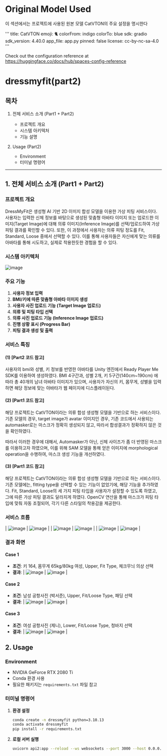 # Original Model Used
이 섹션에서는 프로젝트에 사용된 원본 모델 CatVTON의 주요 설정을 명시한다

'''
title: CatVTON
emoji: 🐈
colorFrom: indigo
colorTo: blue
sdk: gradio
sdk_version: 4.40.0
app_file: app.py
pinned: false
license: cc-by-nc-sa-4.0
'''

Check out the configuration reference at https://huggingface.co/docs/hub/spaces-config-reference


# dressmyfit(part2)

## 목차
1. 전체 서비스 소개 (Part1 + Part2)
   - 프로젝트 개요
   - 시스템 아키텍처
   - 기능 설명

2. Usage (Part2)
   - Environment
   - 터미널 명령어

---

## 1. 전체 서비스 소개 (Part1 + Part2)
### 프로젝트 개요
DressMyFit은 생성형 AI 기반 2D 이미지 합성 모델을 이용한 가상 피팅 서비스이다. 사용자는 입력한 신체 정보를 바탕으로 생성된 맞춤형 아바타 이미지 또는 업로드한 이미지(Target Image)에 대해 의류 이미지(Inference Image)를 선택/업로드하여 가상 피팅 결과를 확인할 수 있다. 
또한, 이 과정에서 사용자는 의류 피팅 정도를 Fit, Standard, Loose 중에서 선택할 수 있다. 이를 통해 사용자들은 자신에게 맞는 의류를 아바타를 통해 시도하고, 실제로 착용한듯한 경험을 할 수 있다.


### 시스템 아키텍처
![image](https://github.com/user-attachments/assets/c3d84b44-fba2-498d-aee2-bb82dc006e42)

### 주요 기능
1. **사용자 정보 입력**
2. **BMI/키에 따른 맞춤형 아바타 이미지 생성**
3. **사용자 사진 업로드 기능 (Target Image 업로드)**
4. **의류 및 피팅 타입 선택**
5. **의류 사진 업로드 기능 (Inference Image 업로드)**
6. **진행 상황 표시 (Progress Bar)**
7. **피팅 결과 생성 및 출력**

### 서비스 특징
#### (1) [Part2 코드 참고]
사용자의 bmi와 성별, 키 정보를 반영한 아바타를 Unity 엔진에서 Ready Player Me SDK를 이용하여 생성하였다. BMI 4구간과, 성별 2개, 키 5구간(140cm~190cm) 에 따라 총 40개의 남녀 아바타 이미지가 있으며, 사용자가 자신의 키, 몸무게, 성별을 입력하면 해당 정보에 맞는 아바타가 웹 페이지에 디스플레이된다.

#### (2) [Part1 코드 참고]
해당 프로젝트는 CatVTON이라는 의류 합성 생성형 모델을 기반으로 하는 서비스이다. 
기존 모델의 경우, target image가 avatar 이미지인 경우, 기존 코드에서 사용되는 automasker로는 마스크가 정확히 생성되지 않고, 따라서 합셩결과가 정확하지 않은 것을 확인하였다. 

따라서 이러한 경우에 대해서, Automasker가 아닌, 신체 사이즈가 좀 더 반영된 마스크를 이용하고자 하였으며, 이를 위해 SAM 모델을 통해 얻은 이미지에 morphological operation을 수행하여, 마스크 생성 기능을 개선하였다.

#### (3) [Part1 코드 참고]
해당 프로젝트는 CatVTON이라는 의류 합성 생성형 모델을 기반으로 하는 서비스이다. 
기존 모델에는, fitting type을 선택할 수 있는 기능이 없었기에, 해당 기능을 추가하였다.
Fit, Standard, Loose의 세 가지 피팅 타입을 사용자가 설정할 수 있도록 하였고, 그에 따른 가상 피팅 결과도 달라지게 하였다. OpenCV 연산을 통해 마스크가 피팅 타입에 맞춰 자동 조절되어, 각기 다른 스타일의 착용감을 제공한다.


### 서비스 흐름
| ![image](https://github.com/user-attachments/assets/56948894-2bb0-4eaa-85ca-be8c488773c4) | ![image](https://github.com/user-attachments/assets/1c98b7ba-b980-4e63-bed3-cb49d2d05860) |
| ![image](https://github.com/user-attachments/assets/210d524f-eafa-4e3c-944e-7d1fde5b2d4c) | ![image](https://github.com/user-attachments/assets/61da6782-54c2-4588-aae2-833fc3b94d6a) |
| ![image](https://github.com/user-attachments/assets/5c97fa0f-822b-4c2e-bbc6-8b20ef2131a8) | ![image](https://github.com/user-attachments/assets/d7a238d9-2967-4e3e-bfbf-4852353795fd) |


### 결과 화면
#### Case 1
- **조건**: 키 164, 몸무게 65kg/80kg 여성, Upper, Fit Type, 체크무늬 의상 선택
- **결과**:
| ![image](https://github.com/user-attachments/assets/fb576cf7-3389-4119-97b5-d63a4b611879) | ![image](https://github.com/user-attachments/assets/e52ab042-3f58-4abe-a6ef-3e831ce91328) |

#### Case 2
- **조건**: 남성 공항사진 (박서준), Upper, Fit/Loose Type, 패딩 선택
- **결과**:
| ![image](https://github.com/user-attachments/assets/d7d31d3f-2ab5-4bb2-b3ad-4df637a92d9a) | ![image](https://github.com/user-attachments/assets/40876e3f-51f6-4e9c-bb38-06448bcea0b2) |

#### Case 3
- **조건**: 여성 공항사진 (제니), Lower, Fit/Loose Type, 청바지 선택
- **결과**:
| ![image](https://github.com/user-attachments/assets/ed8335a1-71f8-4e63-b6e4-5d0866ad997a) | ![image](https://github.com/user-attachments/assets/45e9c289-9387-4fa6-838d-dd05cac4d7c2) |

## 2. Usage
### Environment
- NVIDIA GeForce RTX 2080 Ti
- Conda 환경 사용
- 필요한 패키지는 `requirements.txt` 파일 참고

### 터미널 명령어
1. **환경 설정**
   ```bash
   conda create -n dressmyfit python=3.10.13
   conda activate dressmyfit
   pip install -r requirements.txt
   ```

2. **로컬 서버 실행**
   ```bash
   uvicorn api2:app --reload --ws websockets --port 3000 --host 0.0.0.0
   ```

